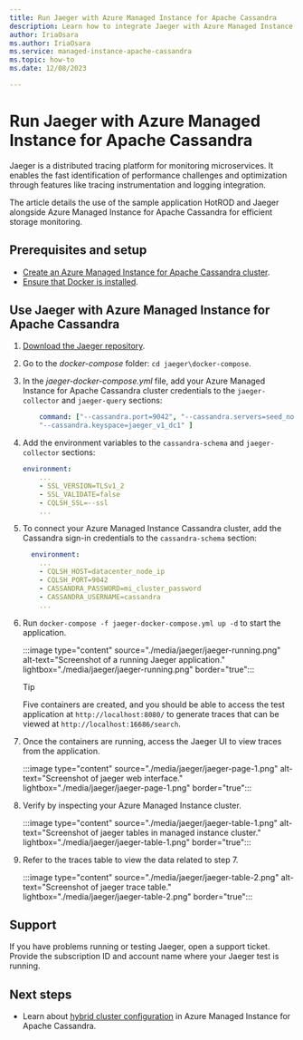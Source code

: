 ```yaml
---
title: Run Jaeger with Azure Managed Instance for Apache Cassandra
description: Learn how to integrate Jaeger with Azure Managed Instance for Apache Cassandra for efficient storage monitoring.
author: IriaOsara
ms.author: IriaOsara
ms.service: managed-instance-apache-cassandra
ms.topic: how-to
ms.date: 12/08/2023

---
```


# Run Jaeger with Azure Managed Instance for Apache Cassandra

Jaeger is a distributed tracing platform for monitoring microservices. It enables the fast identification of performance challenges and optimization through features like tracing instrumentation and logging integration.

The article details the use of the sample application HotROD and Jaeger alongside Azure Managed Instance for Apache Cassandra for efficient storage monitoring.

## Prerequisites and setup

* [Create an Azure Managed Instance for Apache Cassandra cluster](create-cluster-cli.md).
* [Ensure that Docker is installed](https://www.docker.com/get-started/).

## Use Jaeger with Azure Managed Instance for Apache Cassandra

1. [Download the Jaeger repository](https://github.com/jaegertracing/jaeger.git).
1. Go to the *docker-compose* folder: `cd jaeger\docker-compose`.
1. In the *jaeger-docker-compose.yml* file, add your Azure Managed Instance for Apache Cassandra cluster credentials to the `jaeger-collector` and `jaeger-query` sections:

    ```yml
        command: ["--cassandra.port=9042", "--cassandra.servers=seed_nodes_mi_datacenters", "--cassandra.username=cassandra", "--cassandra.password=cassandra_mi_password","--cassandra.tls.skip-host-verify","--cassandra.tls.enabled", 
        "--cassandra.keyspace=jaeger_v1_dc1" ]
    ```

1. Add the environment variables to the `cassandra-schema` and `jaeger-collector` sections:

    ```yml
    environment: 
        ...
        - SSL_VERSION=TLSv1_2
        - SSL_VALIDATE=false
        - CQLSH_SSL=--ssl
        ...
    ```

1. To connect your Azure Managed Instance Cassandra cluster, add the Cassandra sign-in credentials to the `cassandra-schema` section:

    ```yml
      environment:
        ...
        - CQLSH_HOST=datacenter_node_ip
        - CQLSH_PORT=9042
        - CASSANDRA_PASSWORD=mi_cluster_password
        - CASSANDRA_USERNAME=cassandra
        ...
    ```

1. Run `docker-compose -f jaeger-docker-compose.yml up -d` to start the application.

    :::image type="content" source="./media/jaeger/jaeger-running.png" alt-text="Screenshot of a running Jaeger application." lightbox="./media/jaeger/jaeger-running.png" border="true":::

    > [!TIP]
    > Five containers are created, and you should be able to access the test application at `http://localhost:8080/` to generate traces that can be viewed at `http://localhost:16686/search`.

1. Once the containers are running, access the Jaeger UI to view traces from the application.

    :::image type="content" source="./media/jaeger/jaeger-page-1.png" alt-text="Screenshot of jaeger web interface." lightbox="./media/jaeger/jaeger-page-1.png" border="true":::

1. Verify by inspecting your Azure Managed Instance cluster.

    :::image type="content" source="./media/jaeger/jaeger-table-1.png" alt-text="Screenshot of jaeger tables in managed instance cluster." lightbox="./media/jaeger/jaeger-table-1.png" border="true":::

1. Refer to the traces table to view the data related to step 7.

    :::image type="content" source="./media/jaeger/jaeger-table-2.png" alt-text="Screenshot of jaeger trace table." lightbox="./media/jaeger/jaeger-table-2.png" border="true":::

## Support

If you have problems running or testing Jaeger, open a support ticket. Provide the subscription ID and account name where your Jaeger test is running.

## Next steps

* Learn about [hybrid cluster configuration](configure-hybrid-cluster.md) in Azure Managed Instance for Apache Cassandra.
